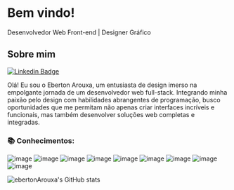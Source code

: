 # Bem vindo!
 Desenvolvedor Web Front-end | Designer Gráfico

## Sobre mim
[![Linkedin Badge](https://img.shields.io/badge/-LinkedIn-blue?style=flat-square&logo=Linkedin&logoColor=white&link=https://www.linkedin.com/in/ebertonsouza/)](https://www.linkedin.com/in/ebertonsouza/)

Olá! Eu sou o Eberton Arouxa, um entusiasta de design imerso na empolgante jornada de um desenvolvedor web full-stack. Integrando minha paixão pelo design com habilidades abrangentes de programação, busco oportunidades que me permitam não apenas criar interfaces incríveis e funcionais, mas também desenvolver soluções web completas e integradas.

### :books: Conhecimentos: 

![image](https://img.shields.io/badge/JavaScript-323330?style=for-the-badge&logo=javascript&logoColor=F7DF1E)
![image](https://img.shields.io/badge/TypeScript-007ACC?style=for-the-badge&logo=typescript&logoColor=white)
![image](https://img.shields.io/badge/React-20232A?style=for-the-badge&logo=react&logoColor=61DAFB)
![image](https://img.shields.io/badge/next%20js-000000?style=for-the-badge&logo=nextdotjs&logoColor=white)
![image](https://img.shields.io/badge/Jest-C21325?style=for-the-badge&logo=jest&logoColor=white)
![image](https://img.shields.io/badge/HTML5-E34F26?style=for-the-badge&logo=html5&logoColor=white)
![image](https://img.shields.io/badge/CSS3-1572B6?style=for-the-badge&logo=css3&logoColor=white)
![image](https://img.shields.io/badge/Tailwind_CSS-38B2AC?style=for-the-badge&logo=tailwind-css&logoColor=white)
![image](https://img.shields.io/badge/styled--components-DB7093?style=for-the-badge&logo=styled-components&logoColor=white)

![ebertonArouxa's GitHub stats](https://github-readme-stats.vercel.app/api?username=ebertonArouxa&show_icons=true&theme=merko)
